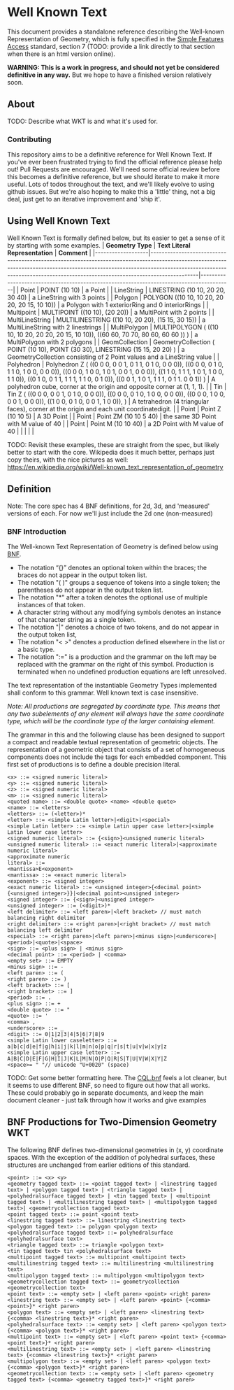 # Well Known Text

This document provides a standalone reference describing the Well-known Representation of Geometry, which is fully specified in the 
[Simple Features Access](file:///Users/cholmes/Downloads/06-103r4_Implementation_Specification_for_Geographic_Information_-_Simple_feature_access_-_Part_1_Common_Architecture_v1.2.1.pdf)
standard, section 7 (TODO: provide a link directly to that section when there is an html version online).

**WARNING: This is a work in progress, and should not yet be considered definitive in any way.** But we hope to have a finished version relatively soon.

## About

TODO: Describe what WKT is and what it's used for.

### Contributing

This repository aims to be a definitive reference for Well Known Text. If you've ever been frustrated trying to find the official reference please help out! 
Pull Requests are encouraged. We'll need some official review before this becomes a definitive reference, but we should iterate to make it more useful. Lots
of todos throughout the text, and we'll likely evolve to using github issues. But we're also hoping to make this a 'little' thing, not a big deal, just get
to an iterative improvement and 'ship it'.

## Using Well Known Text

Well Known Text is formally defined below, but its easier to get a sense of it by starting with some examples.
| **Geometry Type** | **Text Literal Representation**                                                                                                                                                                                                                           | **Comment**                                                                             |
|-------------------|-----------------------------------------------------------------------------------------------------------------------------------------------------------------------------------------------------------------------------------------------------------|-----------------------------------------------------------------------------------------|
| Point             | POINT (10 10)                                                                                                                                                                                                                                             | a Point                                                                                 |
| LineString        | LINESTRING (10 10, 20 20, 30 40)                                                                                                                                                                                                                          | a LineString with 3 points                                                              |
| Polygon           | POLYGON ((10 10, 10 20, 20 20, 20 15, 10 10))                                                                                                                                                                                                             | a Polygon with 1 exteriorRing and 0 interiorRings                                       |
| Multipoint        | MULTIPOINT ((10 10), (20 20))                                                                                                                                                                                                                             | a MultiPoint with 2 points                                                              |
| MultiLineString   | MULTILINESTRING ((10 10, 20 20), (15 15, 30 15))                                                                                                                                                                                                          | a MultiLineString with 2 linestrings                                                    |
| MultiPolygon      | MULTIPOLYGON ( ((10 10, 10 20, 20 20, 20 15, 10 10)), ((60 60, 70 70, 80 60, 60 60 )) )                                                                                                                                                                   | a MultiPolygon with 2 polygons                                                          |
| GeomCollection    | GeometryCollection ( POINT (10 10), POINT (30 30), LINESTRING (15 15, 20 20) )                                                                                                                                                                            | a GeometryCollection consisting of 2 Point values and a LineString value                |
| Polyhedron        | Polyhedron Z ( ((0 0 0, 0 0 1, 0 1 1, 0 1 0, 0 0 0)), ((0 0 0, 0 1 0, 1 1 0, 1 0 0, 0 0 0)), ((0 0 0, 1 0 0, 1 0 1, 0 0 1, 0 0 0)), ((1 1 0, 1 1 1, 1 0 1, 1 0 0, 1 1 0)), ((0 1 0, 0 1 1, 1 1 1, 1 1 0, 0 1 0)), ((0 0 1, 1 0 1, 1 1 1, 0 1 1. 0 0 1)) ) | A polyhedron cube, corner at the origin and opposite corner at (1, 1, 1).               |
| Tin               | Tin Z ( ((0 0 0, 0 0 1, 0 1 0, 0 0 0)), ((0 0 0, 0 1 0, 1 0 0, 0 0 0)), ((0 0 0, 1 0 0, 0 0 1, 0 0 0)), ((1 0 0, 0 1 0, 0 0 1, 1 0 0)), )                                                                                                                 | A tetrahedron (4 triangular faces), corner at the origin and each unit coordinatedigit. |
| Point             | Point Z (10 10 5)                                                                                                                                                                                                                                         | A 3D Point                                                                              |
| Point             | Point ZM (10 10 5 40)                                                                                                                                                                                                                                     | the same 3D Point with M value of 40                                                    |
| Point             | Point M (10 10 40)                                                                                                                                                                                                                                        | a 2D Point with M value of 40                                                           |
|                   |                                                                                                                                                                                                                                                           |                                                                                         |

TODO: Revisit these examples, these are straight from the spec, but likely better to start with the core. Wikipedia does it much better, perhaps just copy 
theirs, with the nice pictures as well: https://en.wikipedia.org/wiki/Well-known_text_representation_of_geometry

## Definition

Note: The core spec has 4 BNF definitions, for 2d, 3d, and 'measured' versions of each. For now we'll just include the 2d one (non-measured)

### BNF Introduction

The Well-known Text Representation of Geometry is defined below using [BNF](https://en.wikipedia.org/wiki/Backus%E2%80%93Naur_form).

 * The notation “{}” denotes an optional token within the braces; the braces do not appear in the output token
list.
* The notation "( )" groups a sequence of tokens into a single token; the parentheses do not appear in the
output token list.
* The notation "*" after a token denotes the optional use of multiple instances of that token.
* A character string without any modifying symbols denotes an instance of that character string as a single
token.
* The notation "|" denotes a choice of two tokens, and do not appear in the output token list,
* The notation "< >" denotes a production defined elsewhere in the list or a basic type.
* The notation ":=" is a production and the grammar on the left may be replaced with the grammar on the
right of this symbol. Production is terminated when no undefined production equations are left unresolved.

The text representation of the instantiable Geometry Types implemented shall conform to this grammar. Well
known text is case insensitive. 

*Note: All productions are segregated by coordinate type. This means that any two subelements of any element
will always have the same coordinate type, which will be the coordinate type of the larger containing
element.* 

The grammar in this and the following clause has been designed to support a compact and readable textual
representation of geometric objects. The representation of a geometric object that consists of a set of
homogeneous components does not include the tags for each embedded component. This first set of productions
is to define a double precision literal. 

```
<x> ::= <signed numeric literal>
<y> ::= <signed numeric literal>
<z> ::= <signed numeric literal>
<m> ::= <signed numeric literal>
<quoted name> ::= <double quote> <name> <double quote>
<name> ::= <letters>
<letters> ::= (<letter>)*
<letter> ::= <simple Latin letter>|<digit>|<special>
<simple Latin letter> ::= <simple Latin upper case letter>|<simple Latin lower case letter>
<signed numeric literal> ::= {<sign>}<unsigned numeric literal>
<unsigned numeric literal> ::= <exact numeric literal>|<approximate numeric literal> 
<approximate numeric
literal> ::=
<mantissa>E<exponent>
<mantissa> ::= <exact numeric literal>
<exponent> ::= <signed integer>
<exact numeric literal> ::= <unsigned integer>{<decimal point>{<unsigned integer>}}|<decimal point><unsigned integer>
<signed integer> ::= {<sign>}<unsigned integer>
<unsigned integer> ::= (<digit>)*
<left delimiter> ::= <left paren>|<left bracket> // must match balancing right delimiter
<right delimiter> ::= <right paren>|<right bracket> // must match balancing left delimiter
<special> ::= <right paren>|<left paren>|<minus sign>|<underscore>|<period>|<quote>|<space>
<sign> ::= <plus sign> | <minus sign>
<decimal point> ::= <period> | <comma>
<empty set> ::= EMPTY
<minus sign> ::= -
<left paren> ::= (
<right paren> ::= )
<left bracket> ::= [
<right bracket> ::= ]
<period> ::= .
<plus sign> ::= +
<double quote> ::= "
<quote> ::= '
<comma> ,
<underscore> ::= _ 
<digit> ::= 0|1|2|3|4|5|6|7|8|9
<simple Latin lower caseletter> ::= a|b|c|d|e|f|g|h|i|j|k|l|m|n|o|p|q|r|s|t|u|v|w|x|y|z
<simple Latin upper case letter> ::= A|B|C|D|E|F|G|H|I|J|K|L|M|N|O|P|Q|R|S|T|U|V|W|X|Y|Z
<space>= " "// unicode "U+0020" (space) 
```
TODO: Get some better formatting here. The [CQL.bnf](https://github.com/opengeospatial/ogcapi-features/blob/e4912fa8e6f285acbbc03b5595dbbab29659f4b2/extensions/cql/standard/schema/cql.bnf) 
feels a lot cleaner, but it seems to use different BNF, so need to figure out how that all works. These could probably go in separate documents, and keep the main
document cleaner - just talk through how it works and give examples

## BNF Productions for Two-Dimension Geometry WKT 

The following BNF defines two-dimensional geometries in (x, y) coordinate spaces. With the exception of the
addition of polyhedral surfaces, these structures are unchanged from earlier editions of this standard. 

```
<point> ::= <x> <y>
<geometry tagged text> ::= <point tagged text> | <linestring tagged text> | <polygon tagged text> | <triangle tagged text> | <polyhedralsurface tagged text> | <tin tagged text> | <multipoint tagged text> | <multilinestring tagged text> | <multipolygon tagged text>| <geometrycollection tagged text>
<point tagged text> ::= point <point text>
<linestring tagged text> ::= linestring <linestring text>
<polygon tagged text> ::= polygon <polygon text>
<polyhedralsurface tagged text> ::= polyhedralsurface <polyhedralsurface text>
<triangle tagged text> ::= triangle <polygon text>
<tin tagged text> tin <polyhedralsurface text>
<multipoint tagged text> ::= multipoint <multipoint text>
<multilinestring tagged text> ::= multilinestring <multilinestring text>
<multipolygon tagged text> ::= multipolygon <multipolygon text>
<geometrycollection tagged text> ::= geometrycollection
<geometrycollection text>
<point text> ::= <empty set> | <left paren> <point> <right paren> 
<linestring text> ::= <empty set> | <left paren> <point> {<comma> <point>}* <right paren>
<polygon text> ::= <empty set> | <left paren> <linestring text> {<comma> <linestring text>}* <right paren>
<polyhedralsurface text> ::= <empty set> | <left paren> <polygon text> {<comma> <polygon text>}* <right paren>
<multipoint text> ::= <empty set> | <left paren> <point text> {<comma> <point text>}* <right paren>
<multilinestring text> ::= <empty set> | <left paren> <linestring text> {<comma> <linestring text>}* <right paren>
<multipolygon text> ::= <empty set> | <left paren> <polygon text> {<comma> <polygon text>}* <right paren>
<geometrycollection text> ::= <empty set> | <left paren> <geometry tagged text> {<comma> <geometry tagged text>}* <right paren> 
```
